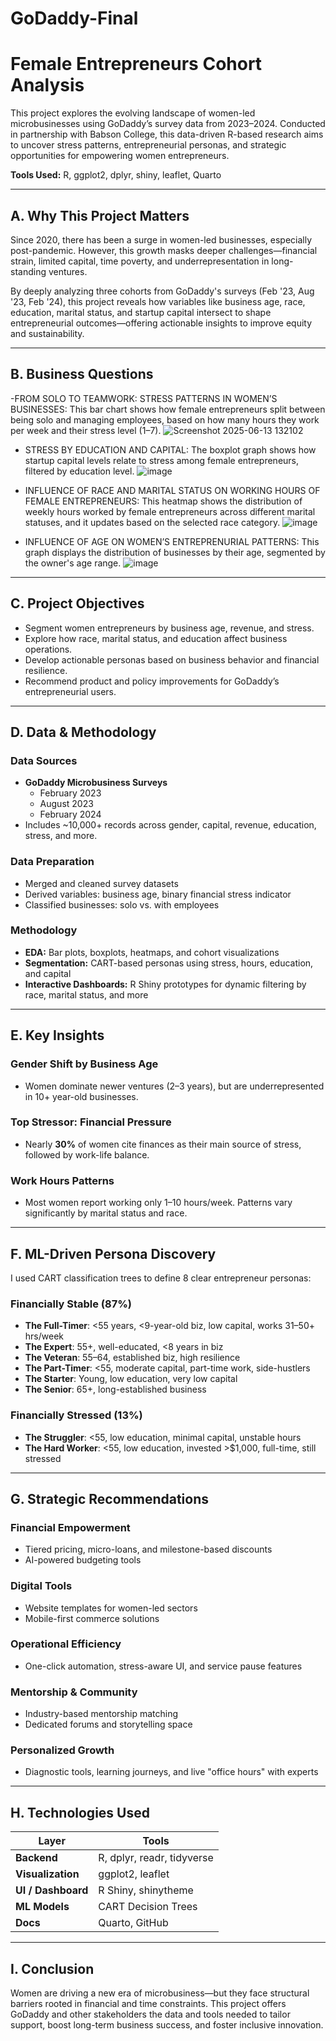 # GoDaddy-Final
#  Female Entrepreneurs Cohort Analysis

This project explores the evolving landscape of women-led microbusinesses using GoDaddy’s survey data from 2023–2024. Conducted in partnership with Babson College, this data-driven R-based research aims to uncover stress patterns, entrepreneurial personas, and strategic opportunities for empowering women entrepreneurs.

**Tools Used:** R, ggplot2, dplyr, shiny, leaflet, Quarto

---

## A. Why This Project Matters

Since 2020, there has been a surge in women-led businesses, especially post-pandemic. However, this growth masks deeper challenges—financial strain, limited capital, time poverty, and underrepresentation in long-standing ventures.

By deeply analyzing three cohorts from GoDaddy's surveys (Feb '23, Aug '23, Feb '24), this project reveals how variables like business age, race, education, marital status, and startup capital intersect to shape entrepreneurial outcomes—offering actionable insights to improve equity and sustainability.

---

## B. Business Questions

-FROM SOLO TO TEAMWORK: STRESS PATTERNS IN WOMEN’S BUSINESSES: This bar chart shows how female entrepreneurs split between being solo and managing employees, based on how      many hours they work per week and their stress level (1–7).
![Screenshot 2025-06-13 132102](https://github.com/user-attachments/assets/17cba506-062f-41be-bd57-42f2039d4801)

- STRESS BY EDUCATION AND CAPITAL: The boxplot graph shows how startup capital levels relate to stress among female entrepreneurs, filtered by education level. 
![image](https://github.com/user-attachments/assets/71b81ae2-f1d4-42d7-b6bd-76057ce6ce65)

- INFLUENCE OF RACE AND MARITAL STATUS ON WORKING HOURS OF FEMALE ENTREPRENEURS: This heatmap shows the distribution of weekly hours worked by female entrepreneurs across       different marital statuses, and it updates based on the selected race category. 
![image](https://github.com/user-attachments/assets/fbfc7371-6dda-4d71-9d0d-e0febc5360af)

- INFLUENCE OF AGE ON WOMEN’S ENTREPRENURIAL PATTERNS: This graph displays the distribution of businesses by their age, segmented by the owner's age range.
![image](https://github.com/user-attachments/assets/74d62a0b-d9df-4b55-bede-bc1b15a8ca75)

---

## C. Project Objectives

- Segment women entrepreneurs by business age, revenue, and stress.
- Explore how race, marital status, and education affect business operations.
- Develop actionable personas based on business behavior and financial resilience.
- Recommend product and policy improvements for GoDaddy’s entrepreneurial users.

---

## D. Data & Methodology

### Data Sources

- **GoDaddy Microbusiness Surveys**  
  - February 2023  
  - August 2023  
  - February 2024  
- Includes ~10,000+ records across gender, capital, revenue, education, stress, and more.

### Data Preparation

- Merged and cleaned survey datasets
- Derived variables: business age, binary financial stress indicator
- Classified businesses: solo vs. with employees

### Methodology

- **EDA:** Bar plots, boxplots, heatmaps, and cohort visualizations
- **Segmentation:** CART-based personas using stress, hours, education, and capital
- **Interactive Dashboards:** R Shiny prototypes for dynamic filtering by race, marital status, and more

---

## E. Key Insights

### Gender Shift by Business Age  
- Women dominate newer ventures (2–3 years), but are underrepresented in 10+ year-old businesses.

### Top Stressor: Financial Pressure  
- Nearly **30%** of women cite finances as their main source of stress, followed by work-life balance.

### Work Hours Patterns  
- Most women report working only 1–10 hours/week. Patterns vary significantly by marital status and race.

---


## F. ML-Driven Persona Discovery

I used CART classification trees to define 8 clear entrepreneur personas:

### **Financially Stable (87%)**
- **The Full-Timer**: <55 years, <9-year-old biz, low capital, works 31–50+ hrs/week  
- **The Expert**: 55+, well-educated, <8 years in biz  
- **The Veteran**: 55–64, established biz, high resilience  
- **The Part-Timer**: <55, moderate capital, part-time work, side-hustlers  
- **The Starter**: Young, low education, very low capital  
- **The Senior**: 65+, long-established business

### **Financially Stressed (13%)**
- **The Struggler**: <55, low education, minimal capital, unstable hours  
- **The Hard Worker**: <55, low education, invested >$1,000, full-time, still stressed

---

## G. Strategic Recommendations

###  Financial Empowerment  
- Tiered pricing, micro-loans, and milestone-based discounts  
- AI-powered budgeting tools  

###  Digital Tools  
- Website templates for women-led sectors  
- Mobile-first commerce solutions  

###  Operational Efficiency  
- One-click automation, stress-aware UI, and service pause features  

###  Mentorship & Community  
- Industry-based mentorship matching  
- Dedicated forums and storytelling space  

###  Personalized Growth  
- Diagnostic tools, learning journeys, and live "office hours" with experts  

---

## H.  Technologies Used

| Layer      | Tools                             |
|------------|-----------------------------------|
| **Backend**        | R, dplyr, readr, tidyverse|
| **Visualization**  | ggplot2, leaflet          |
| **UI / Dashboard** | R Shiny, shinytheme       |
| **ML Models**      | CART Decision Trees       |
| **Docs**           | Quarto, GitHub            |

---

## I. Conclusion

Women are driving a new era of microbusiness—but they face structural barriers rooted in financial and time constraints. This project offers GoDaddy and other stakeholders the data and tools needed to tailor support, boost long-term business success, and foster inclusive innovation.

